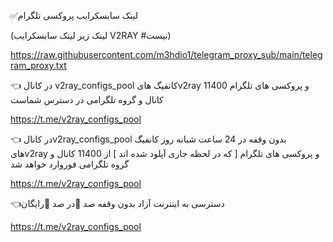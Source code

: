 ✅لینک سابسکرایب پروکسی تلگرام

(لینک زیر لینک سابسکرایب V2RAY #نیست)

https://raw.githubusercontent.com/m3hdio1/telegram_proxy_sub/main/telegram_proxy.txt







👈 در کانال v2ray_configs_pool  کانفیگ هایv2ray و پروکسی های تلگرام 11400 کانال و گروه تلگرامی در دسترس شماست

https://t.me/v2ray_configs_pool

👈 در کانالv2ray_configs_pool بدون وقفه در 24 ساعت شبانه روز کانفیگ هایv2ray و  پروکسی های تلگرام  [  که در لحظه جاری آپلود شده اند ]  از 11400 کانال و گروه تلگرامی فوروارد خواهد شد

https://t.me/v2ray_configs_pool


👈دسترسی به اینترنت آزاد بدون وقفه صد 💯در صد 💯رایگان


https://t.me/v2ray_configs_pool


